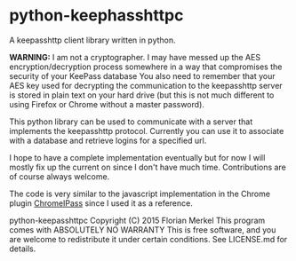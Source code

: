# python-keephasshttpc
A keepasshttp client library written in python.

**WARNING:** I am not a cryptographer. I may have messed up the AES encryption/decryption process somewhere in a way that compromises the security of your KeePass database You also need to remember that your AES key used for decrypting the communication to the keepasshttp server is stored in plain text on your hard drive (but this is not much different to using Firefox or Chrome without a master password).

This python library can be used to communicate with a server that implements the keepasshttp protocol.
Currently you can use it to associate with a database and retrieve logins for a specified url.

I hope to have a complete implementation eventually but for now I will mostly fix up the current on since I don't have much time.
Contributions are of course always welcome.

The code is very similar to the javascript implementation in the Chrome plugin [ChromeIPass](https://github.com/pfn/passifox) since I used it as a reference.

python-keepasshttpc  Copyright (C) 2015  Florian Merkel
This program comes with ABSOLUTELY NO WARRANTY
This is free software, and you are welcome to redistribute it under certain conditions.
See LICENSE.md for details.
